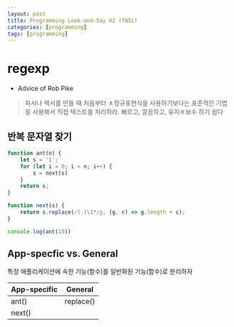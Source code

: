 ```yaml
---
layout: post
title: Programming Look-and-Say 02 (TWIL)
categories: [programming]
tags: [programming]
---
```


# regexp

- Advice of Rob Pike
> 파서나 렉서를 만들 때 처음부터 ㅊ정규표현식을 사용하기보다는 표준적인 기법을 사용해서 직접 텍스트를 처리하라.
> 빠르고, 깔끔하고, 유지ㅎ보수 하기 쉽다


## 반복 문자열 찾기
```js
function ant(n) {
    let s = '1';
    for (let i = 0; i < n; i++) {
        s = next(s)
    }
    return s;
}

function next(s) {
    return s.replace(/(.)\1*/g, (g, c) => g.length + c);
}

console.log(ant(10))
```

## App-specfic vs. General

특정 애플리케이션에 속한 기능(함수)를 일반화된 기능(함수)로 분리하자

| App-specific | General   |
|--------------|-----------|
| ant()        | replace() |
| next()       |           |
